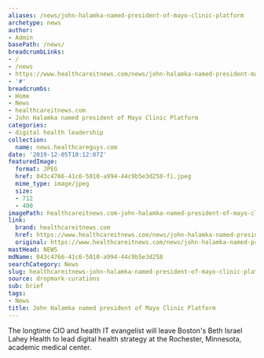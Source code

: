 ```yaml
---
aliases: /news/john-halamka-named-president-of-mayo-clinic-platform
archetype: news
author:
- Admin
basePath: /news/
breadcrumbLinks:
- /
- /news
- https://www.healthcareitnews.com/news/john-halamka-named-president-mayo-clinic-platform
- '#'
breadcrumbs:
- Home
- News
- healthcareitnews.com
- John Halamka named president of Mayo Clinic Platform
categories:
- digital health leadership
collection:
  name: news.healthcareguys.com
date: '2019-12-05T10:12:07Z'
featuredImage:
  format: JPEG
  href: 043c4766-41c6-5010-a994-44c9b5e3d258-fi.jpeg
  mime_type: image/jpeg
  size:
  - 712
  - 400
imagePath: healthcareitnews.com-john-halamka-named-president-of-mayo-clinic-platform
link:
  brand: healthcareitnews.com
  href: https://www.healthcareitnews.com/news/john-halamka-named-president-mayo-clinic-platform
  original: https://www.healthcareitnews.com/news/john-halamka-named-president-mayo-clinic-platform
mastHead: NEWS
mdName: 043c4766-41c6-5010-a994-44c9b5e3d258
searchCategory: News
slug: healthcareitnews-john-halamka-named-president-of-mayo-clinic-platform
source: dropmark-curations
sub: brief
tags:
- News
title: John Halamka named president of Mayo Clinic Platform
---
```


The longtime CIO and health IT evangelist will leave Boston's Beth Israel Lahey Health to lead digital health strategy at the Rochester, Minnesota, academic medical center.